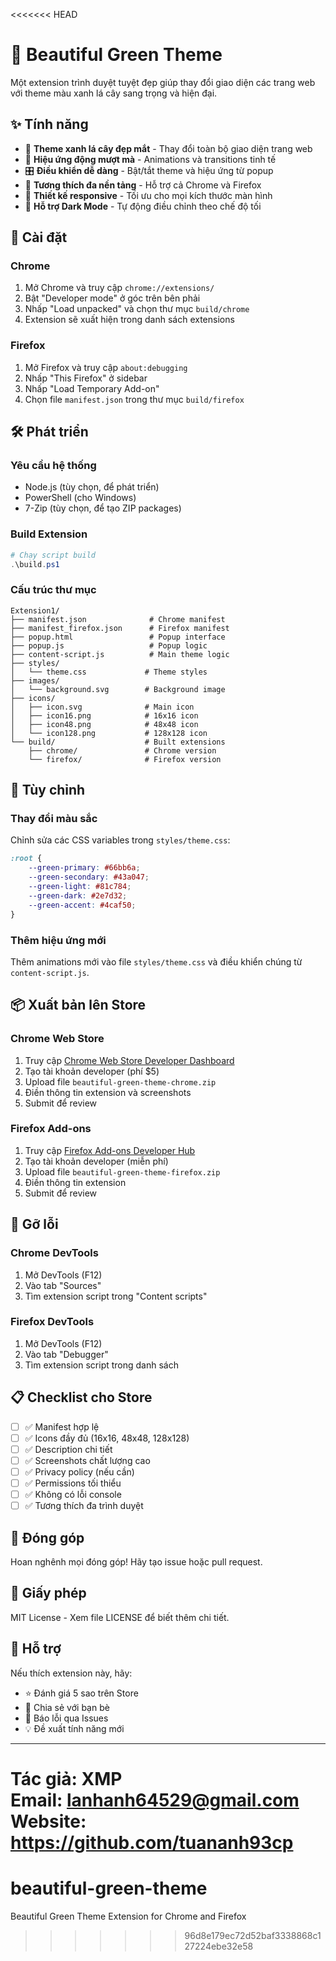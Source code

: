 <<<<<<< HEAD
# 🌿 Beautiful Green Theme

Một extension trình duyệt tuyệt đẹp giúp thay đổi giao diện các trang web với theme màu xanh lá cây sang trọng và hiện đại.

## ✨ Tính năng

- 🎨 **Theme xanh lá cây đẹp mắt** - Thay đổi toàn bộ giao diện trang web
- 🌊 **Hiệu ứng động mượt mà** - Animations và transitions tinh tế
- 🎛️ **Điều khiển dễ dàng** - Bật/tắt theme và hiệu ứng từ popup
- 🔄 **Tương thích đa nền tảng** - Hỗ trợ cả Chrome và Firefox
- 📱 **Thiết kế responsive** - Tối ưu cho mọi kích thước màn hình
- 🌙 **Hỗ trợ Dark Mode** - Tự động điều chỉnh theo chế độ tối

## 🚀 Cài đặt

### Chrome
1. Mở Chrome và truy cập `chrome://extensions/`
2. Bật "Developer mode" ở góc trên bên phải
3. Nhấp "Load unpacked" và chọn thư mục `build/chrome`
4. Extension sẽ xuất hiện trong danh sách extensions

### Firefox
1. Mở Firefox và truy cập `about:debugging`
2. Nhấp "This Firefox" ở sidebar
3. Nhấp "Load Temporary Add-on"
4. Chọn file `manifest.json` trong thư mục `build/firefox`

## 🛠️ Phát triển

### Yêu cầu hệ thống
- Node.js (tùy chọn, để phát triển)
- PowerShell (cho Windows)
- 7-Zip (tùy chọn, để tạo ZIP packages)

### Build Extension
```powershell
# Chạy script build
.\build.ps1
```

### Cấu trúc thư mục
```
Extension1/
├── manifest.json              # Chrome manifest
├── manifest_firefox.json      # Firefox manifest
├── popup.html                 # Popup interface
├── popup.js                   # Popup logic
├── content-script.js          # Main theme logic
├── styles/
│   └── theme.css             # Theme styles
├── images/
│   └── background.svg        # Background image
├── icons/
│   ├── icon.svg              # Main icon
│   ├── icon16.png            # 16x16 icon
│   ├── icon48.png            # 48x48 icon
│   └── icon128.png           # 128x128 icon
└── build/                    # Built extensions
    ├── chrome/               # Chrome version
    └── firefox/              # Firefox version
```

## 🎨 Tùy chỉnh

### Thay đổi màu sắc
Chỉnh sửa các CSS variables trong `styles/theme.css`:
```css
:root {
    --green-primary: #66bb6a;
    --green-secondary: #43a047;
    --green-light: #81c784;
    --green-dark: #2e7d32;
    --green-accent: #4caf50;
}
```

### Thêm hiệu ứng mới
Thêm animations mới vào file `styles/theme.css` và điều khiển chúng từ `content-script.js`.

## 📦 Xuất bản lên Store

### Chrome Web Store
1. Truy cập [Chrome Web Store Developer Dashboard](https://chrome.google.com/webstore/developer/dashboard)
2. Tạo tài khoản developer (phí $5)
3. Upload file `beautiful-green-theme-chrome.zip`
4. Điền thông tin extension và screenshots
5. Submit để review

### Firefox Add-ons
1. Truy cập [Firefox Add-ons Developer Hub](https://addons.mozilla.org/developers/)
2. Tạo tài khoản developer (miễn phí)
3. Upload file `beautiful-green-theme-firefox.zip`
4. Điền thông tin extension
5. Submit để review

## 🔧 Gỡ lỗi

### Chrome DevTools
1. Mở DevTools (F12)
2. Vào tab "Sources"
3. Tìm extension script trong "Content scripts"

### Firefox DevTools
1. Mở DevTools (F12)
2. Vào tab "Debugger"
3. Tìm extension script trong danh sách

## 📋 Checklist cho Store

- [ ] ✅ Manifest hợp lệ
- [ ] ✅ Icons đầy đủ (16x16, 48x48, 128x128)
- [ ] ✅ Description chi tiết
- [ ] ✅ Screenshots chất lượng cao
- [ ] ✅ Privacy policy (nếu cần)
- [ ] ✅ Permissions tối thiểu
- [ ] ✅ Không có lỗi console
- [ ] ✅ Tương thích đa trình duyệt

## 🤝 Đóng góp

Hoan nghênh mọi đóng góp! Hãy tạo issue hoặc pull request.

## 📄 Giấy phép

MIT License - Xem file LICENSE để biết thêm chi tiết.

## 🌟 Hỗ trợ

Nếu thích extension này, hãy:
- ⭐ Đánh giá 5 sao trên Store
- 🔄 Chia sẻ với bạn bè
- 🐛 Báo lỗi qua Issues
- 💡 Đề xuất tính năng mới

---

**Tác giả:** XMP  
**Email:** lanhanh64529@gmail.com  
**Website:** https://github.com/tuananh93cp 
=======
# beautiful-green-theme
Beautiful Green Theme Extension for Chrome and Firefox
>>>>>>> 96d8e179ec72d52baf3338868c127224ebe32e58
